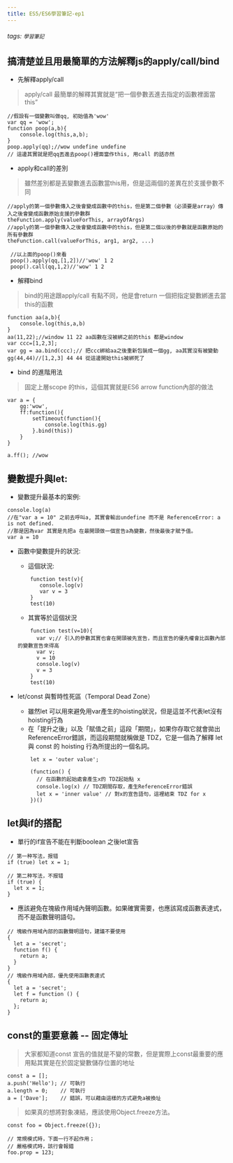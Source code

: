 ```yaml
---
title: ES5/ES6學習筆記-ep1
---
```


###### tags: `學習筆記`

## 搞清楚並且用最簡單的方法解釋js的apply/call/bind

- 先解釋apply/call
> apply/call 最簡單的解釋其實就是“把一個參數丟進去指定的函數裡面當this”
```javascript=
//假設有一個變數叫做qq, 初始值為'wow'
var qq = 'wow';
function poop(a,b){
    console.log(this,a,b);
}
poop.apply(qq);//wow undefine undefine
// 這邊其實就是把qq丟進去poop()裡面當作this, 用call 的話亦然
```
- apply和call的差別
> 雖然差別都是丟變數進去函數當this用，但是這兩個的差異在於支援參數不同
```javascript=
//apply的第一個參數傳入之後會變成函數中的this，但是第二個參數（必須要是array）傳入之後會變成函數原始支援的參數群
theFunction.apply(valueForThis, arrayOfArgs)
//apply的第一個參數傳入之後會變成函數中的this，但是第二個以後的參數就是函數原始的所有參數群
theFunction.call(valueForThis, arg1, arg2, ...)
```
```javascript=
 //以上面的poop()來看
 poop().apply(qq,[1,2])//'wow' 1 2
 poop().call(qq,1,2)//'wow' 1 2
```
- 解釋bind

> bind的用途跟apply/call 有點不同，他是會return 一個把指定變數綁進去當this的函數
```javascript=
function aa(a,b){
    console.log(this,a,b)
}
aa(11,22);//window 11 22 aa函數在沒被綁之前的this 都是window
var ccc=[1,2,3];
var gg = aa.bind(ccc);// 把ccc綁給aa之後重新包裝成一個gg, aa其實沒有被變動
gg(44,44)//[1,2,3] 44 44 從這邊開始this被綁死了

```
- bind 的進階用法
> 固定上層scope 的this，這個其實就是ES6 arrow function內部的做法
```javascript=
var a = {
    gg:'wow',
    ff:function(){
        setTimeout(function(){
            console.log(this.gg)
        }.bind(this))
    }
}

a.ff(); //wow
```


## 變數提升與let:

- 變數提升最基本的案例:
```javascript=
console.log(a)
//在"var a = 10" 之前去呼叫a, 其實會輸出undefine 而不是 ReferenceError: a is not defined.
//那是因為var 其實是先把a 在最開頭做一個宣告a為變數，然後最後才賦予值。
var a = 10

```

- 函數中變數提升的狀況:
    - 這個狀況:
    ```javascript=
        function test(v){
           console.log(v)
           var v = 3
        }
        test(10)
    ```
    - 其實等於這個狀況
    ```javascript=
        function test(v=10){
          var v;// 引入的參數其實也會在開頭被先宣告，而且宣告的優先權會比函數內部的變數宣告來得高
          var v;
          v = 10
          console.log(v)
          v = 3
        }
        test(10)
    ```

- let/const 與暫時性死區（Temporal Dead Zone）
    - 雖然let 可以用來避免用var產生的hoisting狀況，但是這並不代表let沒有hoisting行為
    - 在「提升之後」以及「賦值之前」這段「期間」，如果你存取它就會拋出ReferenceError錯誤，而這段期間就稱做是 TDZ，它是一個為了解釋 let 與 const 的 hoisting 行為所提出的一個名詞。
    ```javascript=
        let x = 'outer value';

        (function() {
          // 在函數的起始處會產生x的 TDZ起始點 x
          console.log(x) // TDZ期間存取，產生ReferenceError錯誤
          let x = 'inner value' // 對x的宣告語句，這裡結束 TDZ for x
        })()
    ```
    
## let與if的搭配

- 單行的if宣告不能在判斷boolean 之後let宣告

```javascript=
// 第一种写法，报错
if (true) let x = 1;

// 第二种写法，不报错
if (true) {
  let x = 1;
}
```

- 應該避免在塊級作用域內聲明函數。如果確實需要，也應該寫成函數表達式，而不是函數聲明語句。

```javascript=
// 塊級作用域內部的函數聲明語句，建議不要使用
{
  let a = 'secret';
  function f() {
    return a;
  }
}
// 塊級作用域內部，優先使用函數表達式
{
  let a = 'secret';
  let f = function () {
    return a;
  };
}
```

## const的重要意義 -- 固定傳址
> 大家都知道const 宣告的值就是不變的常數，但是實際上const最重要的應用點其實是在於固定變數儲存位置的地址

```javascript=
const a = [];
a.push('Hello'); // 可執行
a.length = 0;    // 可執行
a = ['Dave'];    // 錯誤，可以藉由這樣的方式避免a被換址

```
> 如果真的想將對象凍結，應該使用Object.freeze方法。
```javascript=
const foo = Object.freeze({});

// 常規模式時，下面一行不起作用；
// 嚴格模式時，該行會報錯
foo.prop = 123;
```




